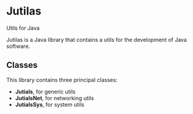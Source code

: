 # Jutilas
Utils for Java

Jutilas is a Java library that contains a utils for the development of Java software.

<h2>Classes</h2>
This library contains three principal classes:
<ul>
  <li><b>Jutials</b>, for generic utils</li>
  <li><b>JutialsNet</b>, for networking utils</li>
  <li><b>JutialsSys</b>, for system utils</li>
</ul>
